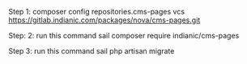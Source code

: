 Step 1: composer config repositories.cms-pages vcs https://gitlab.indianic.com/packages/nova/cms-pages.git

Step: 2: run this command
sail composer require indianic/cms-pages

Step 3: run this command
sail php artisan migrate